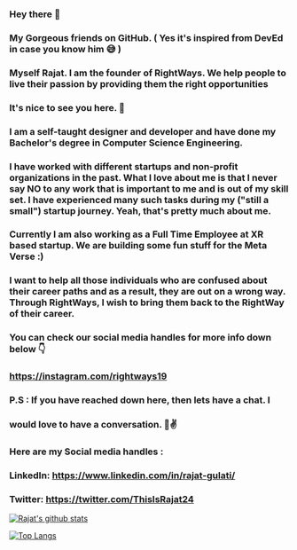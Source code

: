 ### Hey there 👋
### My Gorgeous friends on GitHub. ( Yes it's inspired from DevEd in case you know him 😅 )

### Myself Rajat. I am the founder of RightWays. We help people to live their passion by providing them the right opportunities
### It's nice to see you here. 🙂

### I am a self-taught designer and developer and have done my Bachelor's degree in Computer Science Engineering.
### I have worked with different startups and non-profit organizations in the past. What I love about me is that I never say NO to any work that is important to me and is out of my skill set. I have experienced many such tasks during my ("still a small") startup journey. Yeah, that's pretty much about me.

### Currently I am also working as a Full Time Employee at XR based startup. We are building some fun stuff for the Meta Verse :)

### I want to help all those individuals who are confused about their career paths and as a result, they are out on a wrong way. Through RightWays, I wish to bring them back to the RightWay of their career.
### You can check our social media handles for more info down below 👇
### https://instagram.com/rightways19

### P.S : If you have reached down here, then lets have a chat. I
### would love to have a conversation. 🙂✌

### Here are my Social media handles :
### LinkedIn: https://www.linkedin.com/in/rajat-gulati/
### Twitter: https://twitter.com/ThisIsRajat24
<!--
**imrajat24/imrajat24** is a ✨ _special_ ✨ repository because its `README.md` (this file) appears on your GitHub profile.

Here are some ideas to get you started:

- 🔭 I’m currently working on ...
- 🌱 I’m currently learning ...
- 👯 I’m looking to collaborate on ...
- 🤔 I’m looking for help with ...
- 💬 Ask me about ...
- 📫 How to reach me: ...
- 😄 Pronouns: ...
- ⚡ Fun fact: ...
-->

[![Rajat's github stats](https://github-readme-stats.vercel.app/api?username=imrajat24&count_private=true&show_icons=true&theme=radical&hide_rank=false)](https://github.com/imrajat24/github-readme-stats)

[![Top Langs](https://github-readme-stats.vercel.app/api/top-langs/?username=imrajat24)](https://github.com/anuraghazra/github-readme-stats)
